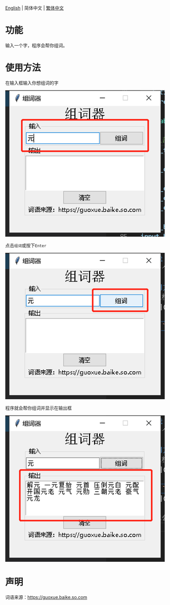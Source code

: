 [English](README.md) | 简体中文 | [繁体中文](README-zh.md)
# 功能
输入一个字，程序会帮你组词。

# 使用方法
在输入框输入你想组词的字

![图 1](images/image%201.png)

点击`组词`或按下`Enter`

![图 2](images/image%202.png)

程序就会帮你组词并显示在输出框

![图 3](images/image%203.png)

# 声明
词语来源：https://guoxue.baike.so.com